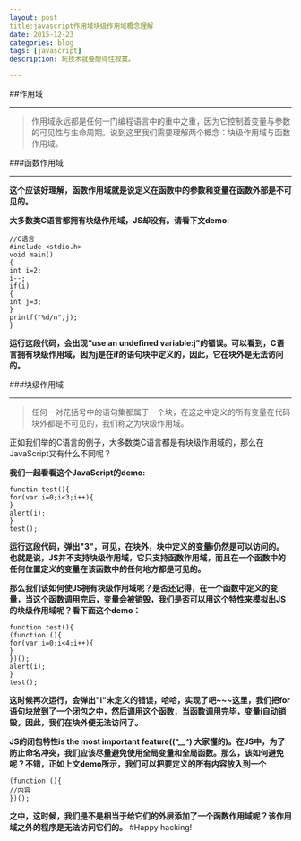 ```yaml
---
layout: post
title:javascript作用域块级作用域概念理解
date: 2015-12-23
categories: blog
tags: [javascript]
description: 玩技术就要耐得住寂寞。

---
```

##作用域


----------

>作用域永远都是任何一门编程语言中的重中之重，因为它控制着变量与参数的可见性与生命周期。说到这里我们需要理解两个概念：块级作用域与函数作用域。

###函数作用域


----------


**这个应该好理解，函数作用域就是说定义在函数中的参数和变量在函数外部是不可见的。**

**大多数类C语言都拥有块级作用域，JS却没有。请看下文demo:**
```
//C语言 
#include <stdio.h> 
void main() 
{ 
int i=2; 
i--; 
if(i) 
{ 
int j=3; 
} 
printf("%d/n",j); 
}
```
**运行这段代码，会出现“use an undefined variable:j”的错误。可以看到，C语言拥有块级作用域，因为j是在if的语句块中定义的，因此，它在块外是无法访问的。**

###块级作用域


----------


>任何一对花括号中的语句集都属于一个块，在这之中定义的所有变量在代码块外都是不可见的，我们称之为块级作用域。

正如我们举的C语言的例子，大多数类C语言都是有块级作用域的，那么在JavaScript又有什么不同呢？

**我们一起看看这个JavaScript的demo:**
```
functin test(){ 
for(var i=0;i<3;i++){ 
} 
alert(i); 
} 
test();
```
**运行这段代码，弹出"3"，可见，在块外，块中定义的变量i仍然是可以访问的。也就是说，JS并不支持块级作用域，它只支持函数作用域，而且在一个函数中的任何位置定义的变量在该函数中的任何地方都是可见的。**

**那么我们该如何使JS拥有块级作用域呢？是否还记得，在一个函数中定义的变量，当这个函数调用完后，变量会被销毁，我们是否可以用这个特性来模拟出JS的块级作用域呢？看下面这个demo：**

```
function test(){ 
(function (){ 
for(var i=0;i<4;i++){ 
} 
})(); 
alert(i); 
} 
test();
```

**这时候再次运行，会弹出"i"未定义的错误，哈哈，实现了吧~~~这里，我们把for语句块放到了一个闭包之中，然后调用这个函数，当函数调用完毕，变量i自动销毁，因此，我们在块外便无法访问了。**

**JS的闭包特性is the most important feature((*^__^*) 大家懂的)。在JS中，为了防止命名冲突，我们应该尽量避免使用全局变量和全局函数。那么，该如何避免呢？不错，正如上文demo所示，我们可以把要定义的所有内容放入到一个**
```
(function (){ 
//内容 
})();
```
**之中，这时候，我们是不是相当于给它们的外层添加了一个函数作用域呢？该作用域之外的程序是无法访问它们的。**
#Happy hacking!
 
